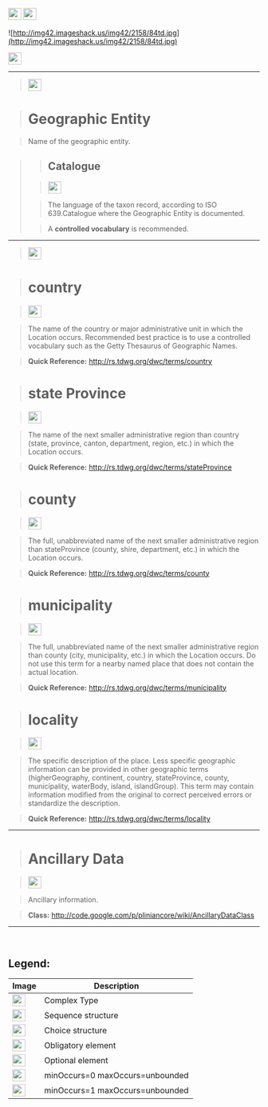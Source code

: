 <img src='http://imageshack.us/a/img16/5397/multipleg.jpg' width='26' height='24' /> <img src='http://img6.imageshack.us/img6/1315/sequencej.jpg' width='26' height='24' />

![http://img42.imageshack.us/img42/2158/84td.jpg](http://img42.imageshack.us/img42/2158/84td.jpg)




<img src='http://img6.imageshack.us/img6/1315/sequencej.jpg' width='26' height='24' />


---

> <img src='http://img266.imageshack.us/img266/2791/choice.jpg' width='26' height='24' />

> # Geographic Entity #

> Name of the geographic entity.

<blockquote>
<blockquote><h2>Catalogue</h2></blockquote>

<blockquote><img src='http://img52.imageshack.us/img52/2777/elementkw.jpg' width='26' height='24' /></blockquote>

<blockquote>The language of the taxon record, according to ISO 639.Catalogue where the Geographic Entity is documented.</blockquote>

<blockquote>A <b>controlled vocabulary</b> is recommended.</blockquote>

</blockquote>



---


> <img src='http://img6.imageshack.us/img6/1315/sequencej.jpg' width='26' height='24' />

> # country #

> <img src='http://img52.imageshack.us/img52/2777/elementkw.jpg' width='26' height='24' />

> The name of the country or major administrative unit in which the Location occurs. Recommended best practice is to use a controlled vocabulary such as the Getty Thesaurus of Geographic Names.

> <b>Quick Reference:</b> http://rs.tdwg.org/dwc/terms/country

> # state Province #

> <img src='http://img585.imageshack.us/img585/4808/optional.jpg' width='26' height='24' />

> The name of the next smaller administrative region than country (state, province, canton, department, region, etc.) in which the Location occurs.

> <b>Quick Reference:</b> http://rs.tdwg.org/dwc/terms/stateProvince

> # county #

> <img src='http://img585.imageshack.us/img585/4808/optional.jpg' width='26' height='24' />

> The full, unabbreviated name of the next smaller administrative region than stateProvince (county, shire, department, etc.) in which the Location occurs.

> <b>Quick Reference:</b> http://rs.tdwg.org/dwc/terms/county

> # municipality #

> <img src='http://img585.imageshack.us/img585/4808/optional.jpg' width='26' height='24' />

> The full, unabbreviated name of the next smaller administrative region than county (city, municipality, etc.) in which the Location occurs. Do not use this term for a nearby named place that does not contain the actual location.

> <b>Quick Reference:</b> http://rs.tdwg.org/dwc/terms/municipality

> # locality #

> <img src='http://img585.imageshack.us/img585/4808/optional.jpg' width='26' height='24' />

> The specific description of the place. Less specific geographic information can be provided in other geographic terms (higherGeography, continent, country, stateProvince, county, municipality, waterBody, island, islandGroup). This term may contain information modified from the original to correct perceived errors or standardize the description.

> <b>Quick Reference:</b> http://rs.tdwg.org/dwc/terms/locality

---

> # Ancillary Data #

> <img src='http://img19.imageshack.us/img19/4356/infinitol.jpg' width='26' height='24' />

> Ancillary information.

> <b>Class:</b> http://code.google.com/p/pliniancore/wiki/AncillaryDataClass


---

<br>
<h2><b>Legend:</b></h2>

<table><thead><th>Image</th><th>Description</th></thead><tbody>
<tr><td><img src='http://imageshack.us/a/img16/5397/multipleg.jpg' width='26' height='24' /></td><td>Complex Type</td></tr>
<tr><td><img src='http://img6.imageshack.us/img6/1315/sequencej.jpg' width='26' height='24' /></td><td>Sequence structure</td></tr>
<tr><td><img src='http://img266.imageshack.us/img266/2791/choice.jpg' width='26' height='24' /></td><td>Choice structure</td></tr>
<tr><td><img src='http://img52.imageshack.us/img52/2777/elementkw.jpg' width='26' height='24' /></td><td>Obligatory element</td></tr>
<tr><td><img src='http://img585.imageshack.us/img585/4808/optional.jpg' width='26' height='24' /></td><td>Optional element</td></tr>
<tr><td><img src='http://img19.imageshack.us/img19/4356/infinitol.jpg' width='26' height='24' /></td><td>minOccurs=0 maxOccurs=unbounded</td></tr>
<tr><td><img src='http://img198.imageshack.us/img198/6134/unoinfinito.jpg' width='26' height='24' /></td><td>minOccurs=1 maxOccurs=unbounded</td></tr>